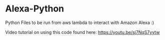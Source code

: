 # Alexa-Python
Python Files to be run from aws lambda to interact with Amazon Alexa :)

Video tutorial on using this code found here: https://youtu.be/sj7NqS7yytw
